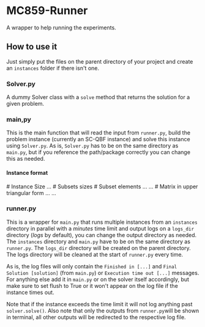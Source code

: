 # MC859-Runner
A wrapper to help running the experiments.

## How to use it
Just simply put the files on the parent directory of your project and create an `instances` folder if there isn't one.

### Solver.py
A dummy Solver class with a `solve` method that returns the solution for a given problem.

### main,py
This is the main function that will read the input from `runner.py`, build the problem instance (currently an SC-QBF instance) and solve this instance using `Solver.py`. As is, `Solver.py` has to be on the same directory as `main.py`, but if you reference the path/package correctly you can change this as needed.

#### Instance format
<n>                       # Instance Size
<s1> <s2> <s3> ... <sn>   # Subsets sizes
<S1>                      # Subset elements
<S2>
<S3>
...
<Sn>
<a11> <a12> ... <a1n>     # Matrix in upper triangular form
<a22> <a23> ... <a2n>
<a33> <a34> ... <a3n>
<ann>

### runner.py

This is a wrapper for `main.py` that runs multiple instances from an `instances` directory in parallel with a *minutes* time limit and output logs on a `logs_dir` directory (*logs* by default), you can change the output directory as needed. The `instances` directory and `main.py` have to be on the same directory as `runner.py`. The `logs_dir` directory will be created on the parent directory. The logs directory will be cleaned at the start of `runner.py` every time.

As is, the log files will only contain the `Finished in [...]` and `Final Solution [solution]` (from `main.py`) or `Execution time out [...]`  messages. For anything else add it in `main.py` or on the solver itself accordingly, but make sure to set flush to True or it won't appear on the log file if the instance times out. 

Note that if the instance exceeds the time limit it will not log anything past `solver.solve()`. Also note that only the outputs from `runner.py`will be shown in terminal, all other outputs will be redirected to the respective log file.